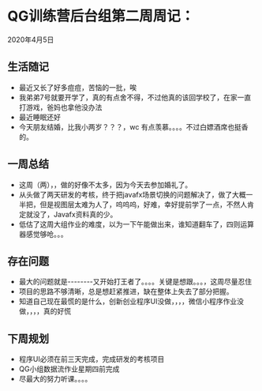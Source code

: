 # QG训练营后台组第二周周记：
2020年4月5日

## 生活随记

* 最近又长了好多痘痘，苦恼的一批，唉
* 我弟弟7号就要开学了，真的有点舍不得，不过他真的该回学校了，在家一直打游戏，爸妈也拿他没办法
* 最近睡眠还好
* 今天朋友结婚，比我小两岁？？？，wc 有点羡慕。。。。不过白嫖酒席也挺香的。

## 一周总结

* 这周（两），，做的好像不太多，因为今天去参加婚礼了。
* 从头做了两天研发的考核，终于把javafx场景切换的问题解决了，做了大概一半把，但是视图层太难为人了，呜呜呜，好难，幸好提前学了一点，不然人肯定就没了，Javafx资料真的少。
* 低估了这周大组作业的难度，以为一下午能做出来，谁知道翻车了，四则运算器感觉够呛。。。

## 存在问题

* 最大的问题就是--------又开始打王者了。。。。关键是想跟。。。，这周尽量忍住
* 项目的思路不够清晰，总是想赶紧推进，缺在整体上失去了部分把握。
* 知道自己现在最慌的是什么，创新创业程序UI没做，，，，微信小程序作业没做，，，，真的好慌

## 下周规划

* 程序UI必须在前三天完成，完成研发的考核项目
* QG小组数据流作业星期四前完成
* 尽最大的努力听课。。。。

